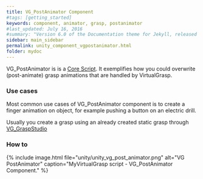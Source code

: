 ```yaml
---
title: VG_PostAnimator Component
#tags: [getting_started]
keywords: component, animator, grasp, postanimator
#last_updated: July 16, 2016
#summary: "Version 6.0 of the Documentation theme for Jekyll, released July 4, 2016, implements relative links so you can view the files offline or on any server without configuring urls and baseurls. Additionally, you can store pages in subdirectories. Templates for alerts and images are available."
sidebar: main_sidebar
permalink: unity_component_vgpostanimator.html
folder: mydoc
---
```


VG_PostAnimator is is a <a href="#" data-toggle="tooltip" data-original-title="{{site.data.glossary.CoreScript}}">Core Script</a>.
It exemplifies how you could overwrite (post-animate) grasp animations that are handled by VirtualGrasp.

### Use cases

Most common use cases of VG_PostAnimator component 
is to create a finger animation on object, for example pushing a button on an electric drill.

Usually you create a grasp using an already created static grasp through [VG_GraspStudio](unity_component_vggraspstudio.html#grasp-studio)

### How to

{% include image.html file="unity/unity_vg_post_animator.png" alt="VG PostAnimator" caption="MyVirtualGrasp script - VG_PostAnimator Component." %}
